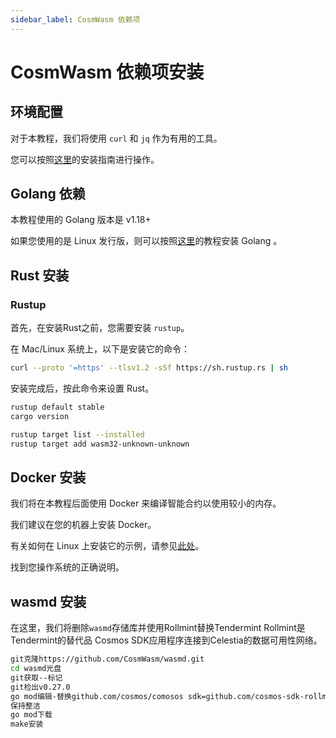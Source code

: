 ```yaml
---
sidebar_label: CosmWasm 依赖项
---
```


# CosmWasm 依赖项安装

## 环境配置

对于本教程，我们将使用 `curl` 和 `jq` 作为有用的工具。

您可以按照[这里](./environment.md#setting-up-dependencies)的安装指南进行操作。

## Golang 依赖

本教程使用的 Golang 版本是 v1.18+

如果您使用的是 Linux 发行版，则可以按照[这里](./environment.md#install-golang)的教程安装 Golang 。

## Rust 安装

### Rustup

首先，在安装Rust之前，您需要安装 `rustup`。

在 Mac/Linux 系统上，以下是安装它的命令：

```sh
curl --proto '=https' --tlsv1.2 -sSf https://sh.rustup.rs | sh
```

安装完成后，按此命令来设置 Rust。

```sh
rustup default stable
cargo version

rustup target list --installed
rustup target add wasm32-unknown-unknown
```

## Docker 安装

我们将在本教程后面使用 Docker 来编译智能合约以使用较小的内存。

我们建议在您的机器上安装 Docker。

有关如何在 Linux 上安装它的示例，请参见[此处](https://docs.docker.com/engine/install/ubuntu/)。

找到您操作系统的正确说明。

## wasmd 安装

在这里，我们将删除`wasmd`存储库并使用Rollmint替换Tendermint Rollmint是Tendermint的替代品 Cosmos SDK应用程序连接到Celestia的数据可用性网络。

```sh
git克隆https://github.com/CosmWasm/wasmd.git
cd wasmd光盘
git获取--标记
git检出v0.27.0
go mod编辑-替换github.com/cosmos/comosos sdk=github.com/cosmos-sdk-rollmint@v0.46.1-rollmint-v0.4.0
保持整洁
go mod下载
make安装
```
